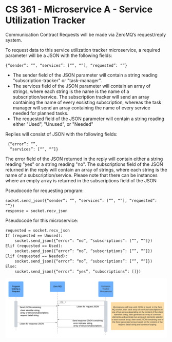 # CS 361 - Microservice A - Service Utilization Tracker
 
 Communication Contract
 Requests will be made via ZeroMQ’s request/reply system. 

 To request data to this service utilization tracker microservice, a required parameter will be a JSON with the following fields:
 
    {“sender”: “”, “services”: [“”, “”], “requested”: “”}

 - The sender field of the JSON parameter will contain a string reading "subscription-tracker" or "task-manager".
 - The services field of the JSON parameter will contain an array of strings, where each string is the name is the name of a subscription/service. The subscription tracker will send an array containing the name of every exsisting subscription, whereas the task manager will send an array containing the name of every service needed for planned tasks. 
 - The requested field of the JSON parameter will contain a string reading either "Used", "Unused", or "Needed"

 Replies will consist of JSON with the following fields:

     {“error”: “”, 
      “services”: [“”, “”]}
 The error field of the JSON returned in the reply will contain either a string reading "yes" or a string reading "no".
 The subscriptions field of the JSON returned in the reply will contain an array of strings, where each string is the name of a subscription/service. Please note that there can be instances where an empty array is returned in the subscriptions field of the JSON


Pseudocode for requesting program:

    socket.send_json({“sender”: “”, “services”: [“”, “”], “requested”: “”})
    response = socket.recv_json

Pseudocode for this microservice:

    requested = socket.recv_json
    If (requested == Unused):
        socket.send_json({“error”: “no”, “subscriptions”: [“”, “”]})
    Elif (requested == Used):
        socket.send_json({“error”: “no”, “subscriptions”: [“”, “”]})
    Elif (requested == Needed):
        socket.send_json({“error”: “no”, “subscriptions”: [“”, “”]})
    Else:
        socket.send_json({“error”: “yes”, “subscriptions”: []})

![alt text](image.png)